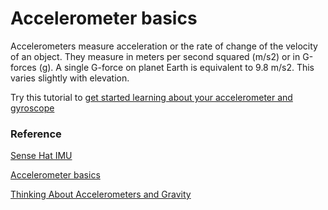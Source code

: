 <h1>Accelerometer basics</h1>

Accelerometers measure acceleration or the rate of change of the velocity of an object. They measure in meters per second squared (m/s2) or in G-forces (g). A single G-force on planet Earth is equivalent to 9.8 m/s2.  This varies slightly with elevation.  

Try this tutorial to <a href="https://projects.raspberrypi.org/en/projects/getting-started-with-the-sense-hat/8">get started learning about your accelerometer and gyroscope</a>

<h3>Reference</h3>
<a href="https://projects.raspberrypi.org/en/projects/getting-started-with-the-sense-hat/8">Sense Hat IMU</a>

<a href="https://learn.sparkfun.com/tutorials/accelerometer-basics/all">Accelerometer basics</a>

<a href="http://www.lunar.org/docs/LUNARclips/v5/v5n1/Accelerometers.html">Thinking About Accelerometers and Gravity</a>


<a href=""></a>


